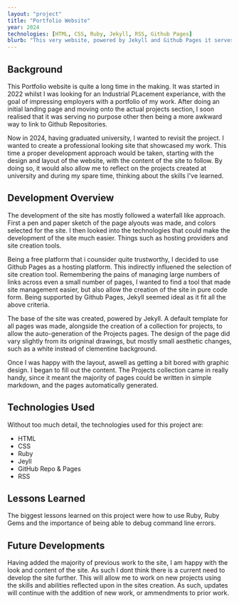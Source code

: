 ```yaml
---
layout: "project"
title: "Portfolio Website"
year: 2024
technologies: [HTML, CSS, Ruby, Jekyll, RSS, Github Pages]
blurb: "This very website, powered by Jekyll and Github Pages it serves as a portfolio of my work."
---          
```


## Background

This Portfolio website is quite a long time in the making. It was started in 2022 whilst I was looking for an Industrial PLacement experiance, with the goal of impressing employers with a portfolio of my work. After doing an initial landing page and moving onto the actual projects section, I soon realised that it was serving no purpose other then being a more awkward way to link to Github Repositories. 

Now in 2024, having graduated university, I wanted to revisit the project. I wanted to create a professional looking site that showcased my work. This time a proper development approach would be taken, starting with the design and layout of the website, with the content of the site to follow. By doing so, it would also allow me to reflect on the projects created at university and during my spare time, thinking about the skills I've learned. 

## Development Overview

The development of the site has mostly followed a waterfall like approach. First a pen and paper sketch of the page alyouts was made, and colors selected for the site. I then looked into the technologies that could make the development of the site much easier. Things such as hosting providers and site creation tools. 

Being a free platform that i counsider quite trustworthy, I decided to use Github Pages as a hosting platform. This indirectly influened the selection of site creation tool. Remembering the pains of managing large numbers of links across even a small number of pages, I wanted to find a tool that made site management easier, but also allow the creation of the site in pure code form. Being supported by Github Pages, Jekyll seemed ideal as it fit all the above criteria. 

The base of the site was created, powered by Jekyll. A default template for all pages was made, alongside the creation of a collection for projects, to allow the auto-generation of the Projects pages. The design of the page did vary slightly from its origninal drawings, but mostly small aesthetic changes, such as a white instead of clementine background. 

Once I was happy with the layout, aswell as getting a bit bored with graphic design. I began to fill out the content. The Projects collection came in really handy, since it meant the majority of pages could be written in simple markdown, and the pages automatically generated. 

## Technologies Used

Without too much detail, the technologies used for this project are:

* HTML
* CSS
* Ruby
* Jeyll
* GitHub Repo & Pages
* RSS

## Lessons Learned
The biggest lessons learned on this project were how to use Ruby, Ruby Gems and the importance of being able to debug command line errors. 


## Future Developments

Having added the majority of previous work to the site, I am happy with the look and content of the site. As such I dont think there is a current need to develop the site further. This will allow me to work on new projects using the skills and abilities reflected upon in the sites creation. As such, updates will continue with the addition of new work, or ammendments to prior work.
